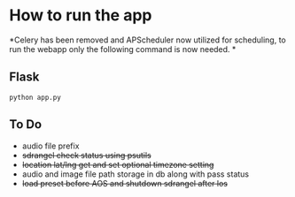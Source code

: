 # How to run the app

*Celery has been removed and APScheduler now utilized for scheduling, to run the webapp only the following command is now needed. *

## Flask
```console
python app.py
```

## To Do
 * audio file prefix
 * ~~sdrangel check status using psutils~~
 * ~~location lat/lng get and set optional timezone setting~~
 * audio and image file path storage in db along with pass status
 * ~~load preset before AOS and shutdown sdrangel after los~~
